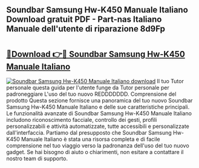 ## Soundbar Samsung Hw-K450 Manuale Italiano Download gratuit PDF - Part-nas Italiano Manuale dell'utente di riparazione 8d9Fp

# <h2><a href="http://dfb0hi.blite.top/?on=Soundbar+Samsung+Hw-K450+Manuale+Italiano">🔗Download 👉🔴 Soundbar Samsung Hw-K450 Manuale Italiano</a></h2>

[![Soundbar Samsung Hw-K450 Manuale Italiano download](https://i.imgur.com/lujVjoI.png)](http://dfb0hi.blite.top/?on=Soundbar+Samsung+Hw-K450+Manuale+Italiano)
Il tuo Tutor personale questa guida per l'utente funge da Tutor personale per padroneggiare L'uso del tuo nuovo REDDDDDDD. Comprensione del prodotto Questa sezione fornisce una panoramica del tuo nuovo Soundbar Samsung Hw-K450 Manuale Italiano e delle sue caratteristiche principali. Le funzionalità avanzate di Soundbar Samsung Hw-K450 Manuale Italiano includono riconoscimento facciale, controllo dei gesti, profili personalizzabili e attività automatizzate, tutte accessibili e personalizzate dall'interfaccia. Partiamo dal presupposto che Soundbar Samsung Hw-K450 Manuale Italiano è stata una risorsa completa e di facile comprensione nel tuo viaggio verso la padronanza dell'uso del tuo nuovo gadget. Se hai bisogno di aiuto o chiarimenti, non esitare a contattare il nostro team di supporto.
